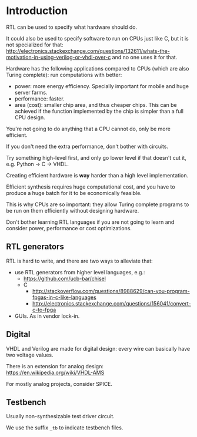 # Introduction

RTL can be used to specify what hardware should do.

It could also be used to specify software to run on CPUs just like C, but it is not specialized for that: <http://electronics.stackexchange.com/questions/132611/whats-the-motivation-in-using-verilog-or-vhdl-over-c> and no one uses it for that.

Hardware has the following applications compared to CPUs (which are also Turing complete): run computations with better:

- power: more energy efficiency. Specially important for mobile and huge server farms.
- performance: faster.
- area (cost): smaller chip area, and thus cheaper chips. This can be achieved if the function implemented by the chip is simpler than a full CPU design.

You're not going to do anything that a CPU cannot do, only be more efficient.

If you don't need the extra performance, don't bother with circuits.

Try something high-level first, and only go lower level if that doesn't cut it, e.g. Python -> C -> VHDL.

Creating efficient hardware is **way** harder than a high level implementation.

Efficient synthesis requires huge computational cost, and you have to produce a huge batch for it to be economically feasible.

This is why CPUs are so important: they allow Turing complete programs to be run on them efficiently without designing hardware.

Don't bother learning RTL languages if you are not going to learn and consider power, performance or cost optimizations.

## RTL generators

RTL is hard to write, and there are two ways to alleviate that:

- use RTL generators from higher level languages, e.g.:
    -   <https://github.com/ucb-bar/chisel>
    -   C
        - <http://stackoverflow.com/questions/8988629/can-you-program-fpgas-in-c-like-languages>
        - <http://electronics.stackexchange.com/questions/156041/convert-c-to-fpga>
- GUIs. As in vendor lock-in.

## Digital

VHDL and Verilog are made for digital design: every wire can basically have two voltage values.

There is an extension for analog design: <https://en.wikipedia.org/wiki/VHDL-AMS>

For mostly analog projects, consider SPICE.

## Testbench

Usually non-synthesizable test driver circuit.

We use the suffix `_tb` to indicate testbench files.
